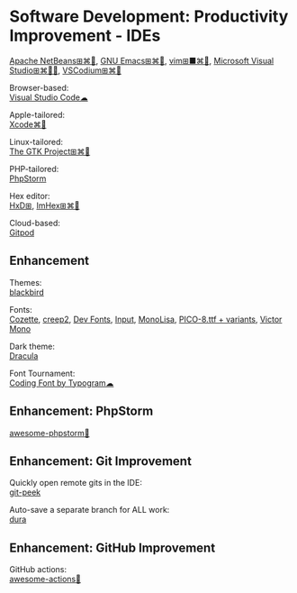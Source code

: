 # Software Development: Productivity Improvement - IDEs

[Apache NetBeans⊞⌘🐧](https://netbeans.org/),
[GNU Emacs⊞⌘🐧](https://www.gnu.org/software/emacs/),
[vim⊞■⌘🐧](https://www.vim.org/),
[Microsoft Visual Studio⊞⌘🐧🧛](https://visualstudio.microsoft.com/),
[VSCodium⊞⌘🐧](https://vscodium.com/)

Browser-based:  
[Visual Studio Code☁](https://vscode.dev/)

Apple-tailored:  
[Xcode⌘🍎](https://developer.apple.com/xcode/)

Linux-tailored:  
[The GTK Project⊞⌘🐧](https://gtk.org/)

PHP-tailored:  
[PhpStorm](https://www.jetbrains.com/phpstorm/)

Hex editor:  
[HxD⊞](https://mh-nexus.de/en/hxd/),
[ImHex⊞⌘🐧](https://imhex.werwolv.net/)

Cloud-based:  
[Gitpod](https://www.gitpod.io/)

## Enhancement

Themes:  
[blackbird](https://blackbird.mattglei.ch/)

Fonts:  
[Cozette](https://github.com/slavfox/Cozette),
[creep2](https://github.com/raymond-w-ko/creep2),
[Dev Fonts](https://devfonts.gafi.dev/),
[Input](https://input.djr.com/),
[MonoLisa](https://www.monolisa.dev/),
[PICO-8.ttf + variants](https://www.lexaloffle.com/bbs/?tid=3760),
[Victor Mono](https://rubjo.github.io/victor-mono/)

Dark theme:  
[Dracula](https://draculatheme.com/)

Font Tournament:  
[Coding Font by Typogram☁](https://www.codingfont.com/)

## Enhancement: PhpStorm

[awesome-phpstorm💩](https://github.com/WyriHaximus/awesome-phpstorm)

## Enhancement: Git Improvement

Quickly open remote gits in the IDE:  
[git-peek](https://github.com/Jarred-Sumner/git-peek)

Auto-save a separate branch for ALL work:  
[dura](https://github.com/tkellogg/dura)

## Enhancement: GitHub Improvement

GitHub actions:  
[awesome-actions💩](https://github.com/sdras/awesome-actions)
